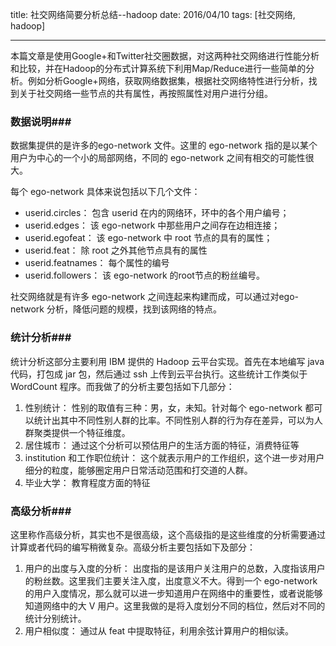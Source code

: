 title: 社交网络简要分析总结--hadoop
date: 2016/04/10
tags: [社交网络, hadoop]

---

本篇文章是使用Google+和Twitter社交圈数据，对这两种社交网络进行性能分析和比较，并在Hadoop的分布式计算系统下利用Map/Reduce进行一些简单的分析。例如分析Google+网络，获取网络数据集，根据社交网络特性进行分析，找到关于社交网络一些节点的共有属性，再按照属性对用户进行分组。

<!-- more -->

### 数据说明###

数据集提供的是许多的ego-network 文件。这里的 ego-network 指的是以某个用户为中心的一个小的局部网络，不同的 ego-network 之间有相交的可能性很大。

每个 ego-network 具体来说包括以下几个文件：

- userid.circles： 包含 userid 在内的网络环，环中的各个用户编号；
- userid.edges： 该 ego-network 中那些用户之间存在边相连接；
- userid.egofeat： 该 ego-network 中 root 节点的具有的属性；
- userid.feat： 除 root 之外其他节点具有的属性
- userid.featnames： 每个属性的编号
- userid.followers： 该 ego-network 的root节点的粉丝编号。

社交网络就是有许多 ego-network 之间连起来构建而成，可以通过对ego-network 分析，降低问题的规模，找到该网络的特点。

### 统计分析###
统计分析这部分主要利用 IBM 提供的 Hadoop 云平台实现。首先在本地编写 java 代码，打包成 jar 包，然后通过 ssh 上传到云平台执行。这些统计工作类似于 WordCount 程序。而我做了的分析主要包括如下几部分：

1. 性别统计： 性别的取值有三种：男，女，未知。针对每个 ego-network 都可以统计出其中不同性别人群的比率。不同性别人群的行为存在差异，可以为人群聚类提供一个特征维度。
2. 居住城市： 通过这个分析可以预估用户的生活方面的特征，消费特征等 
3. institution 和工作职位统计： 这个就表示用户的工作组织，这个进一步对用户细分的粒度，能够圈定用户日常活动范围和打交道的人群。
3. 毕业大学： 教育程度方面的特征

### 高级分析###
这里称作高级分析，其实也不是很高级，这个高级指的是这些维度的分析需要通过计算或者代码的编写稍微复杂。高级分析主要包括如下及部分：

1. 用户的出度与入度的分析： 出度指的是该用户关注用户的总数，入度指该用户的粉丝数。这里我们主要关注入度，出度意义不大。得到一个 ego-network 的用户入度情况，那么就可以进一步知道用户在网络中的重要性，或者说能够知道网络中的大 V 用户。这里我做的是将入度划分不同的档位，然后对不同的统计分别统计。
2. 用户相似度： 通过从 feat 中提取特征，利用余弦计算用户的相似读。
